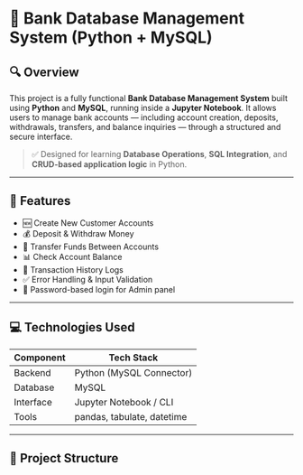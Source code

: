 # 🏦 Bank Database Management System (Python + MySQL)

## 🔍 Overview

This project is a fully functional **Bank Database Management System** built using **Python** and **MySQL**, running 
inside a **Jupyter Notebook**. It allows users to manage bank accounts — including account creation, deposits, withdrawals, transfers, and 
balance inquiries — through a structured and secure interface.

> ✅ Designed for learning **Database Operations**, **SQL Integration**, and **CRUD-based application logic** in Python.

---

## 🚀 Features

- 🆕 Create New Customer Accounts  
- 💰 Deposit & Withdraw Money  
- 🔁 Transfer Funds Between Accounts  
- 📊 Check Account Balance  
- 🧾 Transaction History Logs  
- ✅ Error Handling & Input Validation  
- 🔐 Password-based login for Admin panel

---

## 💻 Technologies Used

| Component     | Tech Stack                |
|---------------|---------------------------|
| Backend       | Python (MySQL Connector)  |
| Database      | MySQL                     |
| Interface     | Jupyter Notebook / CLI    |
| Tools         | pandas, tabulate, datetime|

---

## 📁 Project Structure
